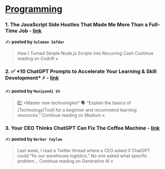 
<h1><a href=https://medium.com/tag/programming/recommended target="_blank" rel="noopener noreferrer">Programming</a></h1>
<h3>1. The JavaScript Side Hustles That Made Me More Than a Full-Time Job - <a href="https://medium.com/codrift/the-javascript-side-hustles-that-made-me-more-than-a-full-time-job-60ef2a58f36a?source=rss------programming-5" target="_blank" rel="noopener noreferrer">link</a></h3>

✍️ **posted by `Suleman Safdar`**

<blockquote>How I Turned Simple Node.js Scripts Into Recurring Cash
Continue reading on Codrift »</blockquote>

<h3>2. ✅ *10 ChatGPT Prompts to Accelerate Your Learning & Skill Development* ⚡ - <a href="https://muniyandis.medium.com/10-chatgpt-prompts-to-accelerate-your-learning-skill-development-8c0803cd14a2?source=rss------programming-5" target="_blank" rel="noopener noreferrer">link</a></h3>

✍️ **posted by `Muniyandi VS`**

<blockquote>1️⃣ *Master new technologies* 🗣️ “Explain the basics of [Technology/Tool] for a beginner and recommend learning resources.”
Continue reading on Medium »</blockquote>

<h3>3. Your CEO Thinks ChatGPT Can Fix The Coffee Machine - <a href="https://generativeai.pub/your-ceo-thinks-chatgpt-can-fix-the-coffee-machine-fec733c23d24?source=rss------programming-5" target="_blank" rel="noopener noreferrer">link</a></h3>

✍️ **posted by `Berker Ceylan`**

<blockquote>Last week, I read a Twitter thread where a CEO asked if ChatGPT could “fix our warehouse logistics.” No one asked what specific problem…
Continue reading on Generative AI »</blockquote>

